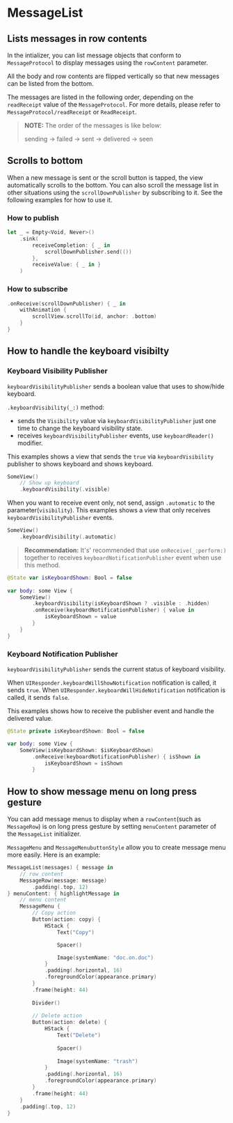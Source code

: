 # MessageList

## Lists messages in row contents

In the intializer, you can list message objects that conform to `MessageProtocol` to display messages using the `rowContent` parameter.

All the body and row contents are flipped vertically so that new messages can be listed from the bottom.

The messages are listed in the following order, depending on the `readReceipt` value of the `MessageProtocol`. For more details, please refer to `MessageProtocol/readReceipt` or `ReadReceipt`.

> **NOTE:** The order of the messages is like below:
>
> sending → failed → sent → delivered → seen

## Scrolls to bottom

When a new message is sent or the scroll button is tapped, the view automatically scrolls to the bottom. You can also scroll the message list in other situations using the `scrollDownPublisher` by subscribing to it. See the following examples for how to use it.

### How to publish

```swift
let _ = Empty<Void, Never>()
    .sink(
        receiveCompletion: { _ in
            scrollDownPublisher.send(())
        },
        receiveValue: { _ in }
    )
```

### How to subscribe

```swift
.onReceive(scrollDownPublisher) { _ in
    withAnimation {
        scrollView.scrollTo(id, anchor: .bottom)
    }
}
```

## How to handle the keyboard visibilty

### Keyboard Visibility Publisher

`keyboardVisibilityPublisher` sends a boolean value that uses to show/hide keyboard.

`.keyboardVisibility(_:)` method: 
- sends the `Visibility` value via `keyboardVisibilityPublisher` just one time to change the keyboard visibility state.
- receives `keyboardVisibilityPublisher` events, use `keyboardReader()` modifier.

This examples shows a view that sends the `true` via `keyboardVisibility` publisher to shows keyboard and shows keyboard. 

```swift
SomeView()
    // Show up keyboard
    .keyboardVisibility(.visible)
```
When you want to receive event only, not send, assign `.automatic` to the parameter(`visibility`).
This examples shows a view that only receives `keyboardVisibilityPublisher` events.

```swift
SomeView()
    .keyboardVisibility(.automatic)
```

> **Recommendation:**
> It's' recommended that use `onReceive(_:perform:)` together to receives `keyboardNotificationPublisher` event when use this method.

```swift
@State var isKeyboardShown: Bool = false
     
var body: some View {
    SomeView()
        .keyboardVisibility(isKeyboardShown ? .visible : .hidden)
        .onReceive(keyboardNotificationPublisher) { value in
            isKeyboardShown = value
        }
    }
}
```

### Keyboard Notification Publisher

`keyboardVisibilityPublisher` sends the current status of keyboard visibility.

When `UIResponder.keyboardWillShowNotification` notification is called, it sends `true`.
When `UIResponder.keyboardWillHideNotification` notification is called, it sends `false`.

This examples shows how to receive the publisher event and handle the delivered value.

```swift
@State private isKeyboardShown: Bool = false

var body: some View {
    SomeView(isKeyboardShown: $isKeyboardShown)
        .onReceive(keyboardNotificationPublisher) { isShown in
            isKeyboardShown = isShown
        }
```

## How to show message menu on long press gesture

You can add message menus to display when a `rowContent`(such as `MessageRow`) is on long press gesture by setting `menuContent` parameter of the `MessageList` initializer.

`MessageMenu` and `MessageMenubuttonStyle` allow you to create message menu more easily. Here is an example:

```swift
MessageList(messages) { message in
    // row content
    MessageRow(message: message)
        .padding(.top, 12)
} menuContent: { highlightMessage in 
    // menu content
    MessageMenu {
        // Copy action
        Button(action: copy) {
            HStack {
                Text("Copy")

                Spacer()

                Image(systemName: "doc.on.doc")
            }
            .padding(.horizontal, 16)
            .foregroundColor(appearance.primary)
        }
        .frame(height: 44)
        
        Divider()
            
        // Delete action
        Button(action: delete) {
            HStack {
                Text("Delete")
                            
                Spacer()
                            
                Image(systemName: "trash")
            }
            .padding(.horizontal, 16)
            .foregroundColor(appearance.primary)
        }
        .frame(height: 44)
    }
    .padding(.top, 12)
}
``` 


